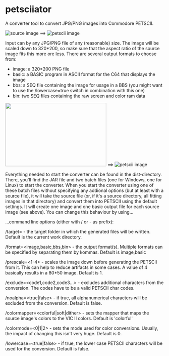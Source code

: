 # petsciiator
A converter tool to convert JPG/PNG images into Commodore PETSCII.

![source image](https://github.com/EgonOlsen71/petsciiator/blob/master/examples/ninja.png)  ==>  ![petscii image](https://github.com/EgonOlsen71/petsciiator/blob/master/examples/petscii/ninja_petscii.png)


Input can by any JPG/PNG file of any (reasonable) size. The image will be scaled down to 320*200, so make sure that the aspect ratio of the source image fits this more ore less.
There are several output formats to choose from:

* image: a 320*200 PNG file
* basic: a BASIC program in ASCII format for the C64 that displays the image
* bbs: a SEQ file containing the image for usage in a BBS (you might want to use the /lowercase=true switch in combination with this one)
* bin: two SEQ files containing the raw screen and color ram data

<img src="https://github.com/EgonOlsen71/petsciiator/blob/master/examples/pet4032-12.jpg" width="320" height="200">  ==>  ![petscii image](https://github.com/EgonOlsen71/petsciiator/blob/master/examples/petscii/pet4032-12_petscii.png)


Everything needed to start the converter can be found in the dist-directory. There, you'll find the JAR file and two batch files (one for Windows, one for Linux) to start the converter.
When you start the converter using one of these batch files without specifying any addional options (but at least with a source file), it will take the source file (or, if it's a source directory, all fitting images in that directory) and convert them into PETSCII using the default settings. It will create one image and one basic output file for each source image (see above). You can change this behaviour by using...

...command line options (either with / or - as prefix):

/target=<target folder> - the target folder in which the generated files will be written. Default is the current work directory.

/format=<image,basic,bbs,bin> - the output format(s). Multiple formats can be specified by separating them by kommas. Default is image,basic

/prescale=<1-4> - scales the image down before generating the PETSCII from it. This can help to reduce artifacts in some cases. A value of 4 basically results in a 80*50 image. Default is 1.

/exclude=<code1,code2,code3...> - excludes additional characters from the conversion. The codes have to be a valid PETSCII char codes.

/noalpha=<true|false> - if true, all alphanumerical characters will be excluded from the conversion. Default is false.

/colormapper=<colorful|soft|dither> - sets the mapper that maps the source image's colors to the VIC II colors. Default is 'colorful'

/colormode=<0|1|2> - sets the mode used for color conversions. Usually, the impact of changing this isn't very huge. Default is 0.

/lowercase=<true|false> - if true, the lower case PETSCII characters will be used for the conversion. Default is false.


